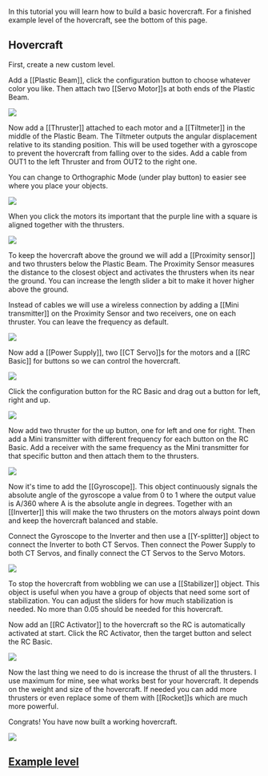 In this tutorial you will learn how to build a basic hovercraft. For a finished example level of the hovercraft, see the bottom of this page.

## Hovercraft
First, create a new custom level.

Add a [[Plastic Beam]], click the configuration button to choose whatever color you like. Then attach two [[Servo Motor]]s at both ends of the Plastic Beam.

![](/wiki/images/imgur/7xOcOmI.webp)

Now add a [[Thruster]] attached to each motor and a [[Tiltmeter]] in the middle of the Plastic Beam. The Tiltmeter outputs the angular displacement relative to its standing position. This will be used together with a gyroscope to prevent the hovercraft from falling over to the sides. Add a cable from OUT1 to the left Thruster and from OUT2 to the right one.

You can change to Orthographic Mode (under play button) to easier see where you place your objects.

![](/wiki/images/imgur/KwB6vDQ.webp)

When you click the motors its important that the purple line with a square is aligned together with the thrusters.

![](/wiki/images/imgur/mydaF7c.webp)

To keep the hovercraft above the ground we will add a [[Proximity sensor]] and two thrusters below the Plastic Beam. The Proximity Sensor measures the distance to the closest object and activates the thrusters when its near the ground. You can increase the length slider a bit to make it hover higher above the ground.

Instead of cables we will use a wireless connection by adding a [[Mini transmitter]] on the Proximity Sensor and two receivers, one on each thruster. You can leave the frequency as default.

![](/wiki/images/imgur/95ynZKg.webp)

Now add a [[Power Supply]], two [[CT Servo]]s for the motors and a [[RC Basic]] for buttons so we can control the hovercraft.

![](/wiki/images/imgur/cUlmyso.webp)

Click the configuration button for the RC Basic and drag out a button for left, right and up.

![](/wiki/images/imgur/fiH2pFx.webp)

Now add two thruster for the up button, one for left and one for right. Then add a Mini transmitter with different frequency for each button on the RC Basic. Add a receiver with the same frequency as the Mini transmitter for that specific button and then attach them to the thrusters.

![](/wiki/images/imgur/P4r5oKa.webp)

Now it's time to add the [[Gyroscope]]. This object continuously signals the absolute angle of the gyroscope a value from 0 to 1 where the output value is A/360 where A is the absolute angle in degrees. Together with an [[Inverter]] this will make the two thrusters on the motors always point down and keep the hovercraft balanced and stable.

Connect the Gyroscope to the Inverter and then use a [[Y-splitter]] object to connect the Inverter to both CT Servos. Then connect the Power Supply to both CT Servos, and finally connect the CT Servos to the Servo Motors.

![](/wiki/images/imgur/wtdKCh5.webp)

To stop the hovercraft from wobbling we can use a [[Stabilizer]] object. This object is useful when you have a group of objects that need some sort of stabilization. You can adjust the sliders for how much stabilization is needed. No more than 0.05 should be needed for this hovercraft.

Now add an [[RC Activator]] to the hovercraft so the RC is automatically activated at start. Click the RC Activator, then the target button and select the RC Basic.

![](/wiki/images/imgur/LPyj3EV.webp)

Now the last thing we need to do is increase the thrust of all the thrusters. I use maximum for mine, see what works best for your hovercraft. It depends on the weight and size of the hovercraft. If needed you can add more thrusters or even replace some of them with [[Rocket]]s which are much more powerful.

Congrats! You have now built a working hovercraft.

![](/wiki/images/imgur/tLL8MSJ.webp)

## [Example level](https://archive.principia-web.se/level/6109)
